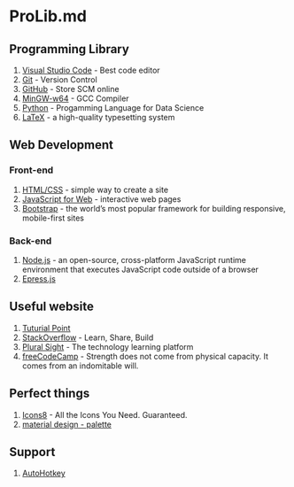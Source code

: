 # ProLib.md

## Programming Library

1. [Visual Studio Code](https://github.com/Proscius/Help/Editor/vscode.md) - Best code editor
2. [Git](https://github.com/Proscius/Help/Git/README.md) - Version Control
3. [GitHub](https://github.com/Proscius/Help/GitHub/README.md) - Store SCM online
4. [MinGW-w64](https://github.com/proscius/Help/C++/Compiler/README.md) - GCC Compiler
5. [Python](https://github.com/Proscius/Help/Python/README.md) - Progamming Language for Data Science
6. [LaTeX](https://github.com/Proscius/Help/LaTeX/README.md) - a high-quality typesetting system

## Web Development

### Front-end

1. [HTML/CSS](#HTML/CSS) - simple way to create a site
2. [JavaScript for Web](#JavaScript-for-Web) - interactive web pages
3. [Bootstrap](https://getbootstrap.com/) - the world’s most popular framework for building responsive, mobile-first sites

### Back-end

1. [Node.js](https://nodejs.org) - an open-source, cross-platform JavaScript runtime environment that executes JavaScript code outside of a browser
2. [Epress.js](#express.js)

## Useful website

1. [Tuturial Point](https://www.tutorialspoint.com/)
2. [StackOverflow](https://stackoverflow.com/) - Learn, Share, Build
3. [Plural Sight](https://www.pluralsight.com/) - The technology learning platform
4. [freeCodeCamp](https://learn.freecodecamp.org/) - Strength does not come from physical capacity. It comes from an indomitable will.

## Perfect things

1. [Icons8](https://icons8.com/) - All the Icons You Need. Guaranteed.
2. [material design - palette](https://www.materialpalette.com/)

## Support

1. [AutoHotkey](https://www.autohotkey.com/)